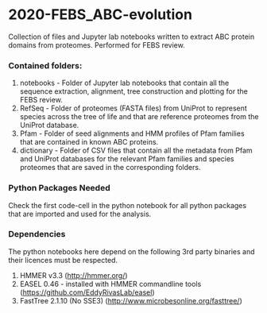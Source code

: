 # 2020-FEBS_ABC-evolution
Collection of files and Jupyter lab notebooks written to extract ABC protein domains from proteomes. Performed for FEBS review.

### Contained folders:
1. notebooks - Folder of Jupyter lab notebooks that contain all the sequence extraction, alignment, tree construction and plotting for the FEBS review.
2. RefSeq - Folder of proteomes (FASTA files) from UniProt to represent species across the tree of life and that are reference proteomes from the UniProt database.
3. Pfam - Folder of seed alignments and HMM profiles of Pfam families that are contained in known ABC proteins.
4. dictionary - Folder of CSV files that contain all the metadata from Pfam and UniProt databases for the relevant Pfam families and species proteomes that are saved in the corresponding folders.

### Python Packages Needed
Check the first code-cell in the python notebook for all python packages that are imported and used for the analysis.

### Dependencies
The python notebooks here depend on the following 3rd party binaries and their licences must be respected.
1. HMMER v3.3 (http://hmmer.org/)
2. EASEL 0.46 - installed with HMMER commandline tools (https://github.com/EddyRivasLab/easel)
3. FastTree 2.1.10 (No SSE3) (http://www.microbesonline.org/fasttree/)
